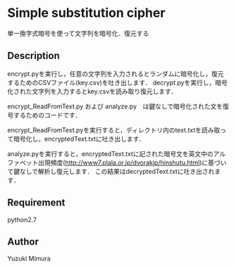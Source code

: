 # Simple substitution cipher

単一換字式暗号を使って文字列を暗号化．復元する

## Description
encrypt.pyを実行し，任意の文字列を入力されるとランダムに暗号化し，復元するためのCSVファイル(key.csv)を吐き出します．
decrypt.pyを実行し，暗号化された文字列を入力するとkey.csvを読み取り復元します．



encrypt_ReadFromText.py および analyze.py　は鍵なしで暗号化された文を復号するためのコードです．

encrypt_ReadFromText.pyを実行すると，ディレクトリ内のtext.txtを読み取って暗号化し，encryptedText.txtに吐き出します．

analyze.pyを実行すると，encryptedText.txtに記された暗号文を英文中のアルファベット出現頻度(http://www7.plala.or.jp/dvorakjp/hinshutu.html)に基づいて鍵なしで解析し復元します．
この結果はdecryptedText.txtに吐き出されます．

## Requirement
python2.7

## Author
Yuzuki Mimura
